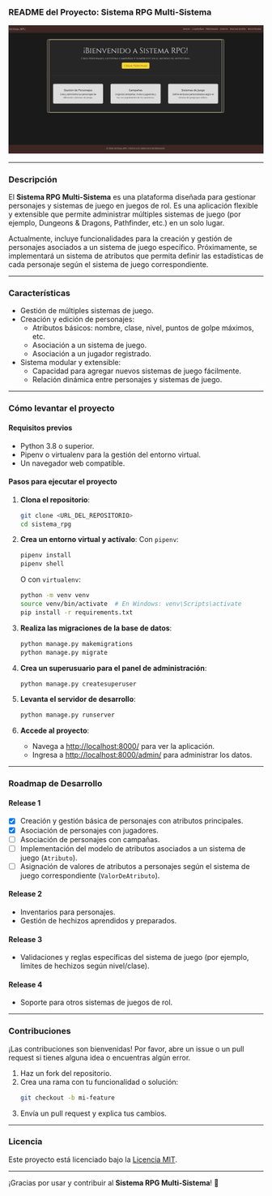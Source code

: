 ### **README del Proyecto: Sistema RPG Multi-Sistema**

![Diseño de portada](/design/home.png)

---

### **Descripción**

El **Sistema RPG Multi-Sistema** es una plataforma diseñada para gestionar personajes y sistemas de juego en juegos de rol. Es una aplicación flexible y extensible que permite administrar múltiples sistemas de juego (por ejemplo, Dungeons & Dragons, Pathfinder, etc.) en un solo lugar.

Actualmente, incluye funcionalidades para la creación y gestión de personajes asociados a un sistema de juego específico. Próximamente, se implementará un sistema de atributos que permita definir las estadísticas de cada personaje según el sistema de juego correspondiente.

---

### **Características**

- Gestión de múltiples sistemas de juego.
- Creación y edición de personajes:
  - Atributos básicos: nombre, clase, nivel, puntos de golpe máximos, etc.
  - Asociación a un sistema de juego.
  - Asociación a un jugador registrado.
- Sistema modular y extensible:
  - Capacidad para agregar nuevos sistemas de juego fácilmente.
  - Relación dinámica entre personajes y sistemas de juego.

---

### **Cómo levantar el proyecto**

#### **Requisitos previos**

- Python 3.8 o superior.
- Pipenv o virtualenv para la gestión del entorno virtual.
- Un navegador web compatible.

#### **Pasos para ejecutar el proyecto**

1. **Clona el repositorio**:
   ```bash
   git clone <URL_DEL_REPOSITORIO>
   cd sistema_rpg
   ```

2. **Crea un entorno virtual y actívalo**:
   Con `pipenv`:
   ```bash
   pipenv install
   pipenv shell
   ```
   O con `virtualenv`:
   ```bash
   python -m venv venv
   source venv/bin/activate  # En Windows: venv\Scripts\activate
   pip install -r requirements.txt
   ```

3. **Realiza las migraciones de la base de datos**:
   ```bash
   python manage.py makemigrations
   python manage.py migrate
   ```

4. **Crea un superusuario para el panel de administración**:
   ```bash
   python manage.py createsuperuser
   ```

5. **Levanta el servidor de desarrollo**:
   ```bash
   python manage.py runserver
   ```

6. **Accede al proyecto**:
   - Navega a [http://localhost:8000/](http://localhost:8000/) para ver la aplicación.
   - Ingresa a [http://localhost:8000/admin/](http://localhost:8000/admin/) para administrar los datos.

---

### **Roadmap de Desarrollo**

#### **Release 1**
- [x] Creación y gestión básica de personajes con atributos principales.
- [x] Asociación de personajes con jugadores.
- [ ] Asociación de personajes con campañas.
- [ ] Implementación del modelo de atributos asociados a un sistema de juego (`Atributo`).
- [ ] Asignación de valores de atributos a personajes según el sistema de juego correspondiente (`ValorDeAtributo`).

#### **Release 2**
- Inventarios para personajes.
- Gestión de hechizos aprendidos y preparados.

#### **Release 3**
- Validaciones y reglas específicas del sistema de juego (por ejemplo, límites de hechizos según nivel/clase).

#### **Release 4**
- Soporte para otros sistemas de juegos de rol.

---

### **Contribuciones**

¡Las contribuciones son bienvenidas! Por favor, abre un issue o un pull request si tienes alguna idea o encuentras algún error.

1. Haz un fork del repositorio.
2. Crea una rama con tu funcionalidad o solución: 
   ```bash
   git checkout -b mi-feature
   ```
3. Envía un pull request y explica tus cambios.

---

### **Licencia**

Este proyecto está licenciado bajo la [Licencia MIT](LICENSE).

---

¡Gracias por usar y contribuir al **Sistema RPG Multi-Sistema**! 🎲